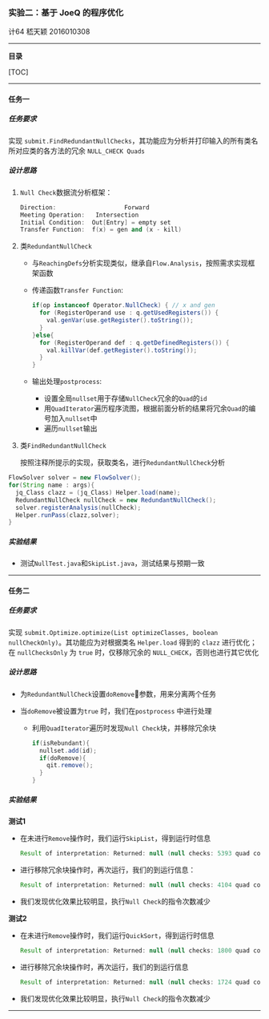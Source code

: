 ### 实验二：基于 JoeQ 的程序优化

计64	嵇天颖	2016010308

---

**目录**

[TOC]





----

#### 任务一

##### 任务要求

实现 `submit.FindRedundantNullChecks`，其功能应为分析并打印输入的所有类名所对应类的各方法的冗余 `NULL_CHECK Quads`



##### 设计思路

1. `Null Check`数据流分析框架：

   ~~~C++
   Direction: 					Forward
   Meeting Operation: 	Intersection
   Initial Condition:  Out[Entry] = empty set
   Transfer Function:  f(x) = gen and (x - kill)
   ~~~

2. 类`RedundantNullCheck`

   * 与`ReachingDefs`分析实现类似，继承自`Flow.Analysis`，按照需求实现框架函数

   * 传递函数`Transfer Function`:

     ~~~java
     if(op instanceof Operator.NullCheck) { // x and gen
       for (RegisterOperand use : q.getUsedRegisters()) {
         val.genVar(use.getRegister().toString());
       }
     }else{																// x - kill
       for (RegisterOperand def : q.getDefinedRegisters()) {
         val.killVar(def.getRegister().toString());
       }
     }
     ~~~

   * 输出处理`postprocess`:
     * 设置全局`nullset`用于存储`NullCheck`冗余的`Quad`的`id`
     * 用`QuadIterator`遍历程序流图，根据前面分析的结果将冗余`Quad`的编号加入`nullset`中
     * 遍历`nullset`输出

3. 类`FindRedundantNullCheck`

   按照注释所提示的实现，获取类名，进行`RedundantNullCheck`分析

  ~~~java
  FlowSolver solver = new FlowSolver();
  for(String name : args){
    jq_Class clazz = (jq_Class) Helper.load(name);
    RedundantNullCheck nullCheck = new RedundantNullCheck();
    solver.registerAnalysis(nullCheck);
    Helper.runPass(clazz,solver);
  }
  ~~~



##### 实验结果

* 测试`NullTest.java`和`SkipList.java`，测试结果与预期一致





---

#### 任务二

##### 任务要求

实现 `submit.Optimize.optimize(List optimizeClasses, boolean nullCheckOnly)`。其功能应为对根据类名 `Helper.load` 得到的 `clazz` 进行优化；在 `nullChecksOnly` 为 `true` 时，仅移除冗余的 `NULL_CHECK`，否则也进行其它优化



##### 设计思路

* 为`RedundantNullCheck`设置`doRemove`参数，用来分离两个任务

* 当`doRemove`被设置为`true` 时，我们在`postprocess` 中进行处理

  * 利用`QuadIterator`遍历时发现`Null Check`块，并移除冗余块

    ~~~java
    if(isRebundant){
      nullset.add(id);
      if(doRemove){
        qit.remove();
      }
    }
    ~~~



##### 实验结果

**测试1**

* 在未进行`Remove`操作时，我们运行`SkipList`，得到运行时信息

  ~~~java
  Result of interpretation: Returned: null (null checks: 5393 quad count: 20953)
  ~~~

* 进行移除冗余块操作时，再次运行，我们的到运行信息：

  ~~~java
  Result of interpretation: Returned: null (null checks: 4104 quad count: 19664)
  ~~~

* 我们发现优化效果比较明显，执行`Null Check`的指令次数减少

**测试2**

* 在未进行`Remove`操作时，我们运行`QuickSort`，得到运行时信息

  ~~~java
  Result of interpretation: Returned: null (null checks: 1800 quad count: 7017)
  ~~~

* 进行移除冗余块操作时，再次运行，我们的到运行信息

  ~~~java
  Result of interpretation: Returned: null (null checks: 1724 quad count: 6941)
  ~~~

* 我们发现优化效果比较明显，执行`Null Check`的指令次数减少

---



